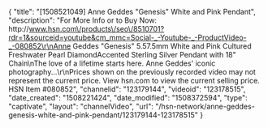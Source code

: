 {
    "title": "[1508521049] Anne Geddes \"Genesis\" White and Pink Pendant",
    "description": "For More Info or to Buy Now: http:\/\/www.hsn.com\/products\/seo\/8510701?rdr=1&sourceid=youtube&cm_mmc=Social-_-Youtube-_-ProductVideo-_-080852\r\nAnne Geddes \"Genesis\" 5.57.5mm White and Pink Cultured Freshwater Pearl DiamondAccented Sterling Silver Pendant with 18\" Chain\nThe love of a lifetime starts here. Anne Geddes' iconic photography...\r\nPrices shown on the previously recorded video may not represent the current price.  View hsn.com to view the current selling price. HSN Item #080852",
    "channelid": "123179144",
    "videoid": "123178515",
    "date_created": "1508221424",
    "date_modified": "1508372594",
    "type": "captivate",
    "layout": "channelVideo",
    "url": "\/hsn-network\/anne-geddes-genesis-white-and-pink-pendant\/123179144-123178515"
}